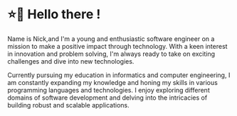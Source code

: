 # ⭐🧔 Hello there !

Name is Nick,and I'm a young and enthusiastic software engineer on a mission to make a positive impact through technology. With a keen interest in innovation and problem solving, I'm always ready to take on exciting challenges and dive into new technologies.

Currently pursuing my education in informatics and computer engineering, I am constantly expanding my knowledge and honing my skills in various programming languages and technologies. I enjoy exploring different domains of software development and delving into the intricacies of building robust and scalable applications.


